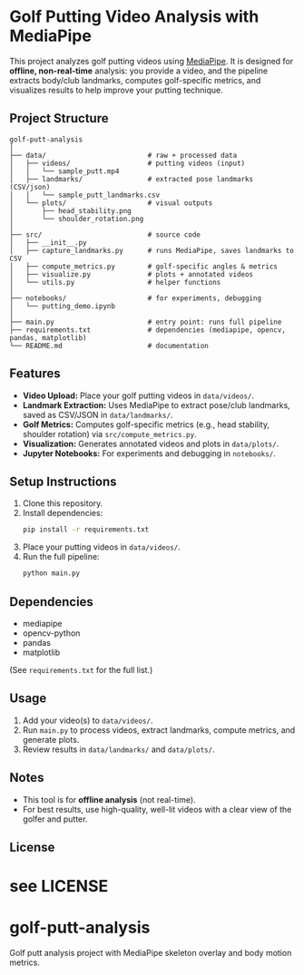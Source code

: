 # Golf Putting Video Analysis with MediaPipe

This project analyzes golf putting videos using [MediaPipe](https://mediapipe.dev/). It is designed for **offline, non-real-time** analysis: you provide a video, and the pipeline extracts body/club landmarks, computes golf-specific metrics, and visualizes results to help improve your putting technique.

## Project Structure

```
golf-putt-analysis
│
├── data/                         # raw + processed data
│   ├── videos/                   # putting videos (input)
│   │   └── sample_putt.mp4
│   ├── landmarks/                # extracted pose landmarks (CSV/json)
│   │   └── sample_putt_landmarks.csv
│   └── plots/                    # visual outputs
│       ├── head_stability.png
│       └── shoulder_rotation.png
│
├── src/                          # source code
│   ├── __init__.py
│   ├── capture_landmarks.py      # runs MediaPipe, saves landmarks to CSV
│   ├── compute_metrics.py        # golf-specific angles & metrics
│   ├── visualize.py              # plots + annotated videos
│   └── utils.py                  # helper functions
│
├── notebooks/                    # for experiments, debugging
│   └── putting_demo.ipynb
│
├── main.py                       # entry point: runs full pipeline
├── requirements.txt              # dependencies (mediapipe, opencv, pandas, matplotlib)
└── README.md                     # documentation
```

## Features

- **Video Upload:** Place your golf putting videos in `data/videos/`.
- **Landmark Extraction:** Uses MediaPipe to extract pose/club landmarks, saved as CSV/JSON in `data/landmarks/`.
- **Golf Metrics:** Computes golf-specific metrics (e.g., head stability, shoulder rotation) via `src/compute_metrics.py`.
- **Visualization:** Generates annotated videos and plots in `data/plots/`.
- **Jupyter Notebooks:** For experiments and debugging in `notebooks/`.

## Setup Instructions

1. Clone this repository.
2. Install dependencies:
    ```bash
    pip install -r requirements.txt
    ```
3. Place your putting videos in `data/videos/`.
4. Run the full pipeline:
    ```bash
    python main.py
    ```

## Dependencies

- mediapipe
- opencv-python
- pandas
- matplotlib

(See `requirements.txt` for the full list.)

## Usage

1. Add your video(s) to `data/videos/`.
2. Run `main.py` to process videos, extract landmarks, compute metrics, and generate plots.
3. Review results in `data/landmarks/` and `data/plots/`.

## Notes

- This tool is for **offline analysis** (not real-time).
- For best results, use high-quality, well-lit videos with a clear view of the golfer and putter.

## License

see LICENSE
=======
# golf-putt-analysis
Golf putt analysis project with MediaPipe skeleton overlay and body motion metrics.
